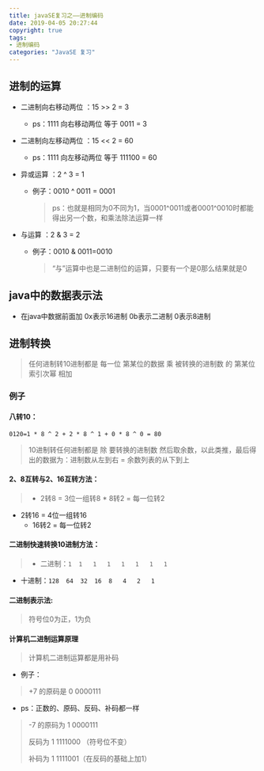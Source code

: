 ```yaml
---
title: javaSE复习之——进制编码
date: 2019-04-05 20:27:44
copyright: true
tags: 
- 进制编码
categories: "JavaSE 复习"
---
```


## 进制的运算
- 二进制向右移动两位 ：15 >> 2 = 3
	* ps：1111 向右移动两位 等于 0011 = 3

- 二进制向左移动两位 ：15 << 2 = 60
	* ps：1111 向左移动两位 等于 111100 = 60

- 异或运算 ：2 ^ 3 = 1
	- 例子：0010 ^ 0011 = 0001
		> ps：也就是相同为0不同为1，当0001^0011或者0001^0010时都能得出另一个数，和乘法除法运算一样

- 与运算 ：2 & 3 = 2
	- 例子：0010 & 0011=0010
		> “与”运算中也是二进制位的运算，只要有一个是0那么结果就是0
<!--more-->
## java中的数据表示法
- 在java中数据前面加  0x表示16进制   0b表示二进制   0表示8进制


## 进制转换

> 任何进制转10进制都是	每一位  第某位的数据 乘 被转换的进制数 的 第某位索引次幂  相加


### 例子
#### 八转10：
```
0120=1 * 8 ^ 2 + 2 * 8 ^ 1 + 0 * 8 ^ 0 = 80
```

> 10进制转任何进制都是	除 要转换的进制数 然后取余数，以此类推，最后得出的数据为：进制数从左到右 = 余数列表的从下到上

#### 2、8互转与2、16互转方法：
> * 2转8 = 3位一组转8
	* 8转2 = 每一位转2
* 2转16 = 4位一组转16	
	* 16转2 = 每一位转2

#### 二进制快速转换10进制方法：
> * 二进制：`1	1	1	1	1	1	1	1`
* 十进制：`128	64	32	16	8	4	2	1`

#### 二进制表示法:
> 符号位0为正，1为负

#### 计算机二进制运算原理
> 计算机二进制运算都是用补码


* 例子：
> +7 的原码是 0 0000111

* ps：正数的、原码、反码、补码都一样


> -7 的原码为 1 0000111
> 
> 反码为 1 1111000 （符号位不变）
> 
> 补码为 1 1111001（在反码的基础上加1）